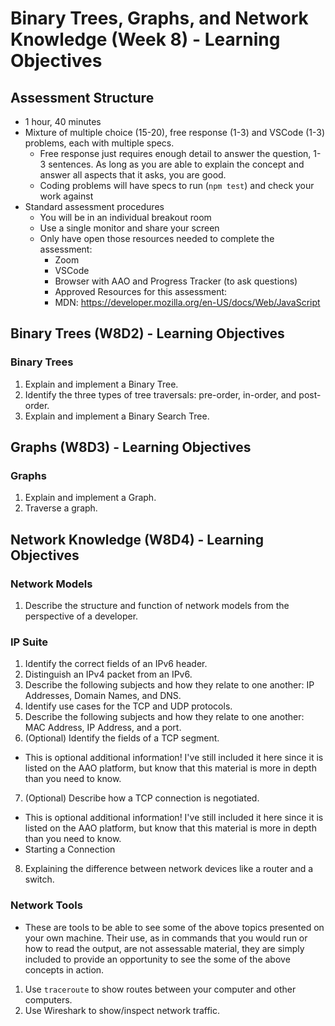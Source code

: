 # Binary Trees, Graphs, and Network Knowledge (Week 8) - Learning Objectives

## Assessment Structure
- 1 hour, 40 minutes
- Mixture of multiple choice (15-20), free response (1-3) and VSCode (1-3) problems, each with multiple specs.
  - Free response just requires enough detail to answer the question, 1-3 sentences. As long as you are able to explain the concept and answer all aspects that it asks, you are good.
  - Coding problems will have specs to run (`npm test`) and check your work against
- Standard assessment procedures
  - You will be in an individual breakout room
  - Use a single monitor and share your screen
  - Only have open those resources needed to complete the assessment:
    - Zoom
    - VSCode
    - Browser with AAO and Progress Tracker (to ask questions)
    - Approved Resources for this assessment:
    - MDN: https://developer.mozilla.org/en-US/docs/Web/JavaScript


## Binary Trees (W8D2) - Learning Objectives

### Binary Trees
1. Explain and implement a Binary Tree.
2. Identify the three types of tree traversals: pre-order, in-order, and post-order.
3. Explain and implement a Binary Search Tree.


## Graphs (W8D3) - Learning Objectives

### Graphs
1. Explain and implement a Graph.
2. Traverse a graph.


## Network Knowledge (W8D4) - Learning Objectives

### Network Models
1. Describe the structure and function of network models from the perspective of a developer.

### IP Suite
1. Identify the correct fields of an IPv6 header.
2. Distinguish an IPv4 packet from an IPv6.
3. Describe the following subjects and how they relate to one another: IP Addresses, Domain Names, and DNS.
4. Identify use cases for the TCP and UDP protocols.
5. Describe the following subjects and how they relate to one another: MAC Address, IP Address, and a port.
6. (Optional) Identify the fields of a TCP segment.
- This is optional additional information! I've still included it here since it is listed on the AAO platform, but know that this material is more in depth than you need to know.
7. (Optional) Describe how a TCP connection is negotiated.
- This is optional additional information! I've still included it here since it is listed on the AAO platform, but know that this material is more in depth than you need to know.
- Starting a Connection
8. Explaining the difference between network devices like a router and a switch.

### Network Tools
- These are tools to be able to see some of the above topics presented on your own machine. Their use, as in commands that you would run or how to read the output, are not assessable material, they are simply included to provide an opportunity to see the some of the above concepts in action.
1. Use `traceroute` to show routes between your computer and other computers.
2. Use Wireshark to show/inspect network traffic.
